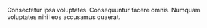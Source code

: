 Consectetur ipsa voluptates.
Consequuntur facere omnis.
Numquam voluptates nihil eos accusamus quaerat.